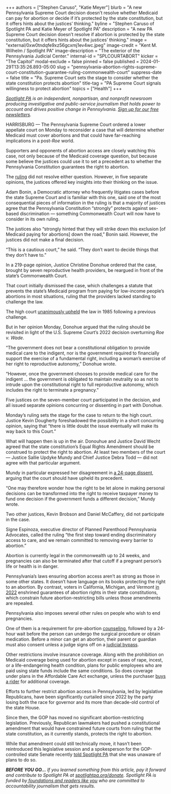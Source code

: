 +++
authors = ["Stephen Caruso", "Katie Meyer"]
blurb = "A new Pennsylvania Supreme Court decision doesn’t resolve whether Medicaid can pay for abortion or decide if it’s protected by the state constitution, but it offers hints about the justices’ thinking."
byline = "Stephen Caruso of Spotlight PA and Katie Meyer of Spotlight PA"
description = "A new PA Supreme Court decision doesn’t resolve if abortion is protected by the state constitution, but it offers hints about the justices’ thinking."
image = "external/0xw0tndqfe9xz56gcxmj1ev4wc.jpeg"
image-credit = "Kent M. Wilhelm / Spotlight PA"
image-description = "The exterior of the Pennsylvania Judicial Center."
internal-id = "SPLCOURTABORT"
kicker = "The Capitol"
modal-exclude = false
pinned = false
published = 2024-01-29T13:35:26.893-05:00
slug = "pennsylvania-abortion-rights-supreme-court-constitution-guarantee-ruling-commonwealth-court"
suppress-date = false
title = "Pa. Supreme Court sets the stage to consider whether the state constitution protects abortion"
title-tag = "PA Supreme Court signals willingness to protect abortion"
topics = ["Health"]
+++

<a href="https://www.spotlightpa.org/"><em>Spotlight PA</em></a><em> is an independent, nonpartisan, and nonprofit newsroom producing investigative and public-service journalism that holds power to account and drives positive change in Pennsylvania. </em><a href="https://www.spotlightpa.org/newsletters"><em>Sign up for our free newsletters</em></a><em>.</em>

HARRISBURG — The Pennsylvania Supreme Court ordered a lower appellate court on Monday to reconsider a case that will determine whether Medicaid must cover abortions and that could have far-reaching implications in a post-<em>Roe</em> world.

Supporters and opponents of abortion access are closely watching this case, not only because of the Medicaid coverage question, but because some believe the justices could use it to set a precedent as to whether the Pennsylvania Constitution guarantees the right to abortion.

The <a href="https://www.pacourts.us/assets/opinions/Supreme/out/J-65-2022mo%20-%20105815658253412907.pdf?cb=1">ruling</a> did not resolve either question. However, in five separate opinions, the justices offered key insights into their thinking on the issue.

<script src="https://www.spotlightpa.org/embed.js" async></script><div data-spl-embed-version="1" data-spl-src="https://www.spotlightpa.org/embeds/newsletter/"></div>

Adam Bonin, a Democratic attorney who frequently litigates cases before the state Supreme Court and is familiar with this one, said one of the most consequential pieces of information in the ruling is that a majority of justices agree that the Pennsylvania Constitution “strongly” protects against sex-based discrimination — something Commonwealth Court will now have to consider in its own ruling.

The justices also “strongly hinted that they will strike down this exclusion \[of Medicaid paying for abortions\] down the road,” Bonin said. However, the justices did not make a final decision.

“This is a cautious court,” he said. “They don’t want to decide things that they don’t have to.”

In a 219-page opinion, Justice Christine Donohue ordered that the case, brought by seven reproductive health providers, be reargued in front of the state’s Commonwealth Court.

That court initially dismissed the case, which challenges a statute that prevents the state’s Medicaid program from paying for low-income people’s abortions in most situations, ruling that the providers lacked standing to challenge the law.

The high court <a href="https://www.shipmangoodwin.com/insights/from-1985-to-now-revisiting-abortion-funding-in-pennsylvanias-supreme-court.html">unanimously upheld</a> the law in 1985 following a previous challenge.

But in her opinion Monday, Donohue argued that the ruling should be revisited in light of the U.S. Supreme Court’s 2022 decision overturning <em>Roe v. Wade</em>.

“The government does not bear a constitutional obligation to provide medical care to the indigent, nor is the government required to financially support the exercise of a fundamental right, including a woman’s exercise of her right to reproductive autonomy,” Donohue wrote.

“However, once the government chooses to provide medical care for the indigent … the government is obligated to maintain neutrality so as not to intrude upon the constitutional right to full reproductive autonomy, which includes the right to terminate a pregnancy.”

Five justices on the seven-member court participated in the decision, and all issued separate opinions concurring or dissenting in part with Donohue.

Monday’s ruling sets the stage for the case to return to the high court. Justice Kevin Dougherty foreshadowed the possibility in a short concurring opinion, saying that “there is little doubt the issue eventually will make its way back to this Court.”

What will happen then is up in the air. Donouhue and Justice David Wecht agreed that the state constitution’s Equal Rights Amendment should be construed to protect the right to abortion. At least two members of the court — Justice Sallie Updyke Mundy and Chief Justice Debra Todd — did not agree with that particular argument.

Mundy in particular expressed her disagreement in <a href="https://www.pacourts.us/assets/opinions/Supreme/out/J-65-2022cdo2%20-%20105815658253413159.pdf?cb=1">a 24-page dissent</a>, arguing that the court should have upheld its precedent.

“One may therefore wonder how the right to be let alone in making personal decisions can be transformed into the right to receive taxpayer money to fund one decision if the government funds a different decision,” Mundy wrote.

Two other justices, Kevin Brobson and Daniel McCaffery, did not participate in the case.

Signe Espinoza, executive director of Planned Parenthood Pennsylvania Advocates, called the ruling “the first step toward ending discriminatory access to care, and we remain committed to removing every barrier to abortion.”

Abortion is currently legal in the commonwealth up to 24 weeks, and pregnancies can also be terminated after that cutoff if a pregnant person’s life or health is in danger.

Pennsylvania’s laws ensuring abortion access aren’t as strong as those in some other states. It doesn’t have language on its books protecting the right to an abortion. By contrast, voters in California, Michigan, and Vermont <a href="https://www.nytimes.com/2022/11/09/us/abortion-rights-ballot-proposals.html">in 2022</a> enshrined guarantees of abortion rights in their state constitutions, which constrain future abortion-restricting bills unless those amendments are repealed.

Pennsylvania also imposes several other rules on people who wish to end pregnancies.

One of them is a requirement for pre-abortion <a href="https://www.plannedparenthood.org/planned-parenthood-western-pennsylvania/patients/preparing-your-abortion-visit#:~:text=Pennsylvania%20law%20requires%20that%20you,at%20your%20scheduled%20start%20time.">counseling</a>, followed by a 24-hour wait before the person can undergo the surgical procedure or obtain medication. Before a minor can get an abortion, their parent or guardian must also consent unless a judge signs off on a <a href="https://www.womenslawproject.org/wp-content/uploads/2022/07/Post-Roe-Judicial-Bypass-Guide-7-14-22.pdf">judicial bypass</a>.

<script src="https://www.spotlightpa.org/embed.js" async></script><div data-spl-embed-version="1" data-spl-src="https://www.spotlightpa.org/embeds/donate/"></div>

Other restrictions involve insurance coverage. Along with the prohibition on Medicaid coverage being used for abortion except in cases of rape, incest, or a life-endangering health condition, plans for public employees who are paid using state funds include the same conditions. So does coverage under plans in the Affordable Care Act exchange, unless the purchaser <a href="https://www.guttmacher.org/state-policy/explore/regulating-insurance-coverage-abortion">buys a rider</a> for additional coverage.

Efforts to further restrict abortion access in Pennsylvania, led by legislative Republicans, have been significantly curtailed since 2022 by the party losing both the race for governor and its more than decade-old control of the state House.

Since then, the GOP has moved no significant abortion-restricting legislation. Previously, Republican lawmakers had pushed a constitutional amendment that would have constrained future courts from ruling that the state constitution, as it currently stands, protects the right to abortion.

While that amendment could still technically move, it hasn’t been reintroduced this legislative session and a spokesperson for the GOP-controlled state Senate recently <a href="https://www.spotlightpa.org/news/2024/01/abortion-legal-pennsylvania-law-viability-restriction-legislature-republican-democrat/">told Spotlight PA</a> that she was unaware of plans to do so.

<strong><em>BEFORE YOU GO…</em></strong><em> If you learned something from this article, pay it forward and contribute to Spotlight PA at </em><a href="http://spotlightpa.org/donate"><em>spotlightpa.org/donate</em></a><em>. Spotlight PA is funded by</em><a href="https://www.spotlightpa.org/support"><em> foundations and readers like you</em></a><em> who are committed to accountability journalism that gets results.</em>

